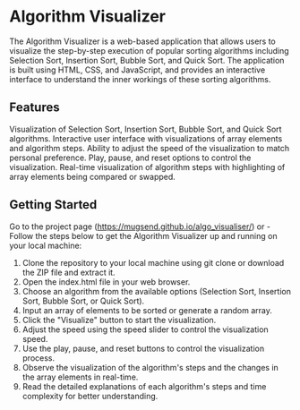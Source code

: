 # Algorithm Visualizer
The Algorithm Visualizer is a web-based application that allows users to visualize the step-by-step execution of popular sorting algorithms including Selection Sort, Insertion Sort, Bubble Sort, and Quick Sort. The application is built using HTML, CSS, and JavaScript, and provides an interactive interface to understand the inner workings of these sorting algorithms.

## Features
Visualization of Selection Sort, Insertion Sort, Bubble Sort, and Quick Sort algorithms.
Interactive user interface with visualizations of array elements and algorithm steps.
Ability to adjust the speed of the visualization to match personal preference.
Play, pause, and reset options to control the visualization.
Real-time visualization of algorithm steps with highlighting of array elements being compared or swapped.

## Getting Started

Go to the project page (https://mugsend.github.io/algo_visualiser/) or -
Follow the steps below to get the Algorithm Visualizer up and running on your local machine:
1. Clone the repository to your local machine using git clone or download the ZIP file and extract it.
2. Open the index.html file in your web browser.
3. Choose an algorithm from the available options (Selection Sort, Insertion Sort, Bubble Sort, or Quick Sort).
4. Input an array of elements to be sorted or generate a random array.
5. Click the "Visualize" button to start the visualization.
6. Adjust the speed using the speed slider to control the visualization speed.
7. Use the play, pause, and reset buttons to control the visualization process.
8. Observe the visualization of the algorithm's steps and the changes in the array elements in real-time.
9. Read the detailed explanations of each algorithm's steps and time complexity for better understanding.
